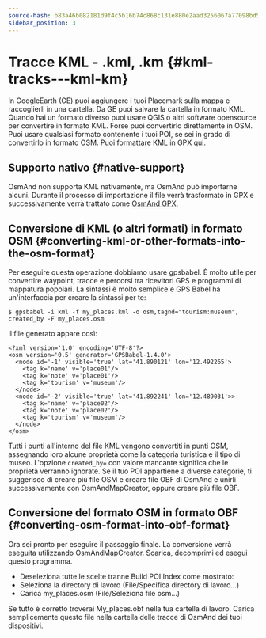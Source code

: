 ```yaml
---
source-hash: b83a46b082181d9f4c5b16b74c868c131e880e2aad3256067a77098bd5c9ae01
sidebar_position: 3
---
```


# Tracce KML - .kml, .km {#kml-tracks---kml-km}

In GoogleEarth (GE) puoi aggiungere i tuoi Placemark sulla mappa e raccoglierli in una cartella. Da GE puoi salvare la cartella in formato KML. Quando hai un formato diverso puoi usare QGIS o altri software opensource per convertire in formato KML. Forse puoi convertirlo direttamente in OSM. Puoi usare qualsiasi formato contenente i tuoi POI, se sei in grado di convertirlo in formato OSM. Puoi formattare KML in GPX [qui](https://kml2gpx.com/).

## Supporto nativo {#native-support}
OsmAnd non supporta KML nativamente, ma OsmAnd può importarne alcuni. Durante il processo di importazione il file verrà trasformato in GPX e successivamente verrà trattato come [OsmAnd GPX](osmand-gpx).

## Conversione di KML (o altri formati) in formato OSM {#converting-kml-or-other-formats-into-the-osm-format}

Per eseguire questa operazione dobbiamo usare gpsbabel. È molto utile per convertire waypoint, tracce e percorsi tra ricevitori GPS e programmi di mappatura popolari. La sintassi è molto semplice e GPS Babel ha un'interfaccia per creare la sintassi per te:

```
$ gpsbabel -i kml -f my_places.kml -o osm,tagnd="tourism:museum",​created_by -F my_places.osm
```

Il file generato appare così:

```
<?xml version='1.0' encoding='UTF-8'?>
<osm version='0.5' generator='GPSBabel-1.4.0'>
  <node id='-1' visible='true' lat='41.890121' lon='12.492265'>
    <tag k='name' v='place01'/>
    <tag k='note' v='place01'/>
    <tag k='tourism' v='museum'/>
  </node>
  <node id='-2' visible='true' lat='41.892241' lon='12.489031'>>
    <tag k='name' v='place02'/>
    <tag k='note' v='place02'/>
    <tag k='tourism' v='museum'/>
  </node>
</osm>
```

Tutti i punti all'interno del file KML vengono convertiti in punti OSM, assegnando loro alcune proprietà come la categoria turistica e il tipo di museo. L'opzione `created_by=` con valore mancante significa che le proprietà verranno ignorate. Se il tuo POI appartiene a diverse categorie, ti suggerisco di creare più file OSM e creare file OBF di OsmAnd e unirli successivamente con OsmAndMapCreator, oppure creare più file OBF.

## Conversione del formato OSM in formato OBF {#converting-osm-format-into-obf-format}

Ora sei pronto per eseguire il passaggio finale. La conversione verrà eseguita utilizzando OsmAndMapCreator. Scarica, decomprimi ed esegui questo programma.
- Deseleziona tutte le scelte tranne Build POI Index come mostrato:
- Seleziona la directory di lavoro (File/Specifica directory di lavoro...)
- Carica my_places.osm (File/Seleziona file osm...)

Se tutto è corretto troverai My\_places.obf nella tua cartella di lavoro. Carica semplicemente questo file nella cartella delle tracce di OsmAnd dei tuoi dispositivi.